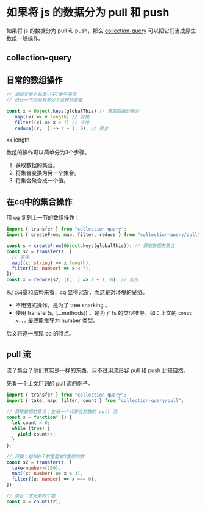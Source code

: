 # 如果将 js 的数据分为 pull 和 push

如果将 js 的数据分为 pull 和 push，那么 [collection-query](https://github.com/Iplaylf2/collection-query) 可以把它们当成原生数组一般操作。

## collection-query



## 日常的数组操作

``` javascript
// 据说变量名长度小于7便于阅读
// 统计一下全局有多少个这样的变量

const x = Object.keys(globalThis) // 获取数据的集合
  .map((x) => x.length) // 变换
  .filter((x) => x < 7) // 变换
  .reduce((r, _) => r + 1, 0); // 聚合
```
~~xx.length~~

数组的操作可以简单分为3个步骤。
1. 获取数据的集合。
2. 将集合变换为另一个集合。
3. 将集合聚合成一个值。

## 在cq中的集合操作

用 cq 复刻上一节的数组操作：

``` typescript
import { transfer } from "collection-query";
import { createFrom, map, filter, reduce } from "collection-query/pull";

const s = createFrom(Object.keys(globalThis)); // 获取数据的集合
const s2 = transfer(s, [
  // 变换
  map((x: string) => x.length),
  filter((x: number) => x < 7),
]);
const x = reduce(s2, (r, _) => r + 1, 0); // 聚合
```

从代码量和结构来看，cq 显得冗杂，而这是对环境的妥协。
- 不用链式操作，是为了 tree sharking 。
- 使用 transfer(s, [...methods]) ，是为了 ts 的类型推导。如：上文的 `const x...` 最终能推导为 number 类型。

后文将逐一展现 cq 的特点。

## pull 流

流？集合？他们其实是一样的东西，只不过用流形容 pull 和 push 比较自然。

先看一个上文用到的 pull 流的例子。

``` typescript
import { transfer } from "collection-query";
import { take, map, filter, count } from "collection-query/pull";

// 获取数据的集合；生成一个代表自然数的 pull 流
const s = function* () {
  let count = 0;
  while (true) {
    yield count++;
  }
};

// 转换；前100个数里能被3整除的数
const s2 = transfer(s, [
  take<number>(100),
  map((x: number) => x % 3),
  filter((x: number) => x === 0),
]);

// 聚合；求元素的个数
const x = count(s2);

```

